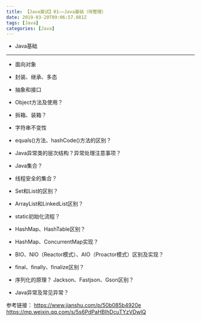 ```yaml
---
title: 【Java面试】01——Java基础（待整理）
date: 2019-03-20T09:06:57.081Z
tags: [Java]
categories: [Java]
---
```


- Java基础

<!-- more -->

--------------------------------

- 面向对象

- 封装、继承、多态

- 抽象和接口

- Object方法及使用？

- 拆箱、装箱？

- 字符串不变性

- equals()方法、hashCode()方法的区别？

- Java异常类的层次结构？异常处理注意事项？

- Java集合？

- 线程安全的集合？

- Set和List的区别？

- ArrayList和LinkedList区别？

- static初始化流程？

- HashMap、HashTable区别？

- HashMap、ConcurrentMap实现？

- BIO、NIO（Reactor模式）、AIO（Proactor模式）区别及实现？

- final、finally、finalize区别？

- 序列化的原理？ Jackson、Fastjson、Gson区别？

- Java异常及常见异常？

参考链接：
<https://www.jianshu.com/p/50b085b4920e>
<https://mp.weixin.qq.com/s/5s6PdPaHBIhDcuTYzVDwlQ>